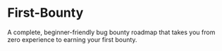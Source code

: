 # First-Bounty
A complete, beginner-friendly bug bounty roadmap that takes you from zero experience to earning your first bounty.
